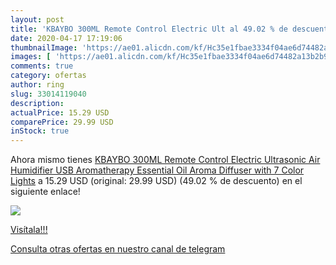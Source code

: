 ```yaml
---
layout: post
title: 'KBAYBO 300ML Remote Control Electric Ult al 49.02 % de descuento'
date: 2020-04-17 17:19:06
thumbnailImage: 'https://ae01.alicdn.com/kf/Hc35e1fbae3334f04ae6d74482a13b2b9t/KBAYBO-300ML-Remote-Control-Electric-Ultrasonic-Air-Humidifier-USB-Aromatherapy-Essential-Oil-Aroma-Diffuser-with-7.jpg_350x350._SL200_.jpg'
images: [ 'https://ae01.alicdn.com/kf/Hc35e1fbae3334f04ae6d74482a13b2b9t/KBAYBO-300ML-Remote-Control-Electric-Ultrasonic-Air-Humidifier-USB-Aromatherapy-Essential-Oil-Aroma-Diffuser-with-7.jpg_350x350._SL200_.jpg' ]
comments: true
category: ofertas
author: ring
slug: 33014119040
description:
actualPrice: 15.29 USD
comparePrice: 29.99 USD
inStock: true
---
```


Ahora mismo tienes [KBAYBO 300ML Remote Control Electric Ultrasonic Air Humidifier USB Aromatherapy Essential Oil Aroma Diffuser with 7 Color Lights](https://www.amazon.com/dp/33014119040/?tag=redken08-20) a 15.29 USD (original: 29.99 USD) (49.02 %  de descuento) en el siguiente enlace!

[![](https://ae01.alicdn.com/kf/Hc35e1fbae3334f04ae6d74482a13b2b9t/KBAYBO-300ML-Remote-Control-Electric-Ultrasonic-Air-Humidifier-USB-Aromatherapy-Essential-Oil-Aroma-Diffuser-with-7.jpg_350x350._SL200_.jpg)](https://www.amazon.com/dp/33014119040/?tag=redken08-20)

[Visítala!!!](https://www.amazon.com/dp/33014119040/?tag=redken08-20)

[Consulta otras ofertas en nuestro canal de telegram](https://t.me/s/ofertas25)
